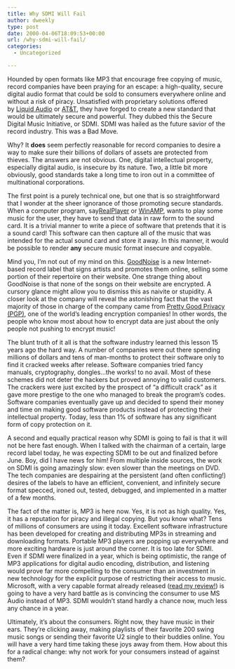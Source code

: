 ```yaml
---
title: Why SDMI Will Fail
author: dweekly
type: post
date: 2000-04-06T18:09:53+00:00
url: /why-sdmi-will-fail/
categories:
  - Uncategorized

---
```

Hounded by open formats like MP3 that encourage free copying of music, record companies have been praying for an escape: a high-quality, secure digital audio format that could be sold to consumers everywhere online and without a risk of piracy. Unsatisfied with proprietary solutions offered by [Liquid Audio][1] or [AT&T][2], they have forged to create a new standard that would be ultimately secure and powerful. They dubbed this the Secure Digital Music Initiative, or SDMI. SDMI was hailed as the future savior of the record industry. This was a Bad Move.

Why? It **does** seem perfectly reasonable for record companies to desire a way to make sure their billions of dollars of assets are protected from thieves. The answers are not obvious. One, digital intellectual property, especially digital audio, is insecure by its nature. Two, a little bit more obviously, good standards take a long time to iron out in a committee of multinational corporations.

The first point is a purely technical one, but one that is so straightforward that I wonder at the sheer ignorance of those promoting secure standards. When a computer program, say[RealPlayer][3] or [WinAMP][4], wants to play some music for the user, they have to send that data in raw form to the sound card. It is a trivial manner to write a piece of software that pretends that it is a sound card! This software can then capture all of the music that was intended for the actual sound card and store it away. In this manner, it would be possible to render **any** secure music format insecure and copyable.

Mind you, I&#8217;m not out of my mind on this. [GoodNoise][5] is a new Internet-based record label that signs artists and promotes them online, selling some portion of their repertoire on their website. One strange thing about GoodNoise is that none of the songs on their website are encrypted. A cursory glance might allow you to dismiss this as naivite or stupidity. A closer look at the company will reveal the astonishing fact that the vast majority of those in charge of the company came from [Pretty Good Privacy (PGP)][6], one of the world&#8217;s leading encryption companies! In other words, the people who know most about how to encrypt data are just about the only people not pushing to encrypt music!

The blunt truth of it all is that the software industry learned this lesson 15 years ago the hard way. A number of companies were out there spending millions of dollars and tens of man-months to protect their software only to find it cracked weeks after release. Software companies tried fancy manuals, cryptography, dongles&#8230;the works! to no avail. Most of these schemes did not deter the hackers but proved annoying to valid customers. The crackers were just excited by the prospect of &#8220;a difficult crack&#8221; as it gave more prestige to the one who managed to break the program&#8217;s codes. Software companies eventually gave up and decided to spend their money and time on making good software products instead of protecting their intellectual property. Today, less than 1% of software has any significant form of copy protection on it.

A second and equally practical reason why SDMI is going to fail is that it will not be here fast enough. When I talked with the chairman of a certain, large record label today, he was expecting SDMI to be out and finalized before June. Boy, did I have news for him! From multiple inside sources, the work on SDMI is going amazingly slow: even slower than the meetings on DVD. The tech companies are despairing at the persistent (and often conflicting!) desires of the labels to have an efficient, convenient, and infinitely secure format specced, ironed out, tested, debugged, and implemented in a matter of a few months.

The fact of the matter is, MP3 is here now. Yes, it is not as high quality. Yes, it has a reputation for piracy and illegal copying. But you know what? Tens of millions of consumers are using it today. Excellent software infrastructure has been developed for creating and distributing MP3s in streaming and downloading formats. Portable MP3 players are popping up everywhere and more exciting hardware is just around the corner. It is too late for SDMI. Even if SDMI were finalized in a year, which is being optimistic, the range of MP3 applications for digital audio encoding, distribution, and listening would prove far more compelling to the consumer than an investment in new technology for the explicit purpose of restricting their access to music. Microsoft, with a very capable format already released ([read my review!][7]) is going to have a very hard battle as is convincing the consumer to use MS Audio instead of MP3. SDMI wouldn&#8217;t stand hardly a chance now, much less any chance in a year.

Ultimately, it&#8217;s about the consumers. Right now, they have music in their ears. They&#8217;re clicking away, making playlists of their favorite 200 swing music songs or sending their favorite U2 single to their buddies online. You will have a very hard time taking these joys away from them. How about this for a radical change: why not work for your consumers instead of against them?

 [1]: http://www.liquidaudio.com/
 [2]: http://www.a2bmusic.com/
 [3]: http://www.real.com/
 [4]: http://www.winamp.com/
 [5]: http://www.goodnoise.com/
 [6]: http://www.pgp.com/
 [7]: http://david.weekly.org/audio/